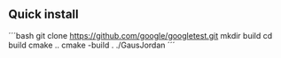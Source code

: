 ## Quick install

´´´bash
git clone https://github.com/google/googletest.git
mkdir build
cd build
cmake ..
cmake -build .
./GausJordan
´´´
